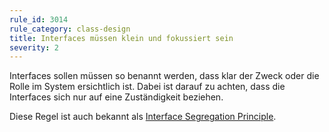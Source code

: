 ```yaml
---
rule_id: 3014
rule_category: class-design
title: Interfaces müssen klein und fokussiert sein
severity: 2
---
```

Interfaces sollen müssen so benannt werden, dass klar der Zweck oder die Rolle im System ersichtlich ist.
Dabei ist darauf zu achten, dass die Interfaces sich nur auf eine Zuständigkeit beziehen.

Diese Regel ist auch bekannt als [Interface Segregation Principle](https://lostechies.com/wp-content/uploads/2011/03/pablos_solid_ebook.pdf).
